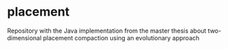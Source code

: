 # placement
Repository with the Java implementation from the master thesis about two-dimensional placement compaction using an evolutionary approach
